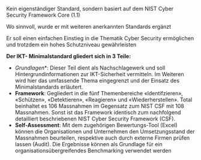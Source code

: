 Kein eigenständiger Standard, sondern basiert auf dem NIST Cyber Security Framework Core (1.1)

Wo sinnvoll, wurde er mit weiteren anerkannten Standards ergänzt

Er soll einen einfachen Einstieg in die Thematik Cyber Security ermöglichen und trotzdem ein hohes Schutzniveau gewährleisten

**Der IKT- Minimalstandard gliedert sich in 3 Teile:**
* *Grundlagen**: Dieser Teil dient als Nachschlagewerk und soll Hintergrundinformationen zur IKT-Sicherheit vermitteln. Im Weiteren wird hier das umfassende Thema eingegrenzt und der Einsatz des Minimalstandards erläutert.
* **Framework**: Gegliedert in die fünf Themenbereiche «Identifzieren», «Schützen», «Detektieren», «Reagieren» und «Wiederherstellen». Total beinhaltet es 106 Massnahmen im Gegensatz zum NIST CSF mit 108 Massnahmen. Sonst ist das Framework identisch zum nachfolgend detailliert beschriebenen NIST Cyber Security Framework (CSF).
* **Self-Assessment**: Mit dem zugehörigen Bewertungs-Tool (Excel) können die Organisationen und Unternehmen den Umsetzungsstand der Massnahmen beurteilen, respektive auch durch externe Firmen prüfen lassen (Audit). Die Ergebnisse können als Grundlage für ein organisationsübergreifendes Benchmarking verwendet werden